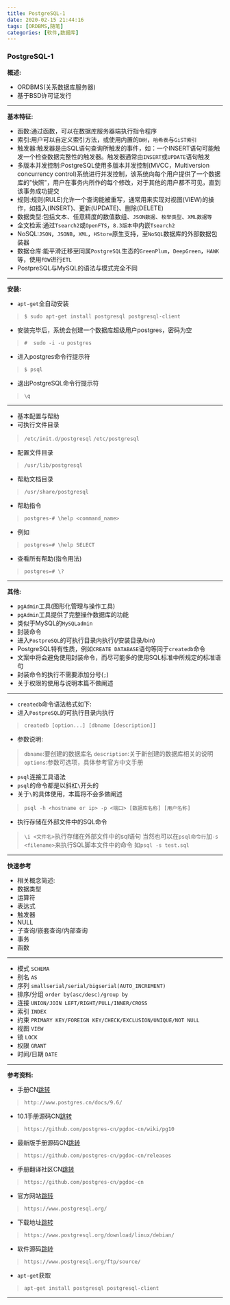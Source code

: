 ```yaml
---
title: PostgreSQL-1
date: 2020-02-15 21:44:16
tags: [ORDBMS,随笔]
categories: [软件,数据库]
---
```


### PostgreSQL-1

**概述:**
* ORDBMS(关系数据库服务器)
* 基于BSD许可证发行

---

**基本特征:**
* 函数:通过函数，可以在数据库服务器端执行指令程序
* 索引:用户可以自定义索引方法，或使用内置的`B树`，`哈希表`与`GiST索引`
* 触发器:触发器是由SQL语句查询所触发的事件，如：一个INSERT语句可能触发一个检查数据完整性的触发器。触发器通常由`INSERT`或`UPDATE`语句触发
* 多版本并发控制:PostgreSQL使用多版本并发控制(MVCC，Multiversion concurrency control)系统进行并发控制，该系统向每个用户提供了一个数据库的"快照"，用户在事务内所作的每个修改，对于其他的用户都不可见，直到该事务成功提交
* 规则:规则(RULE)允许一个查询能被重写，通常用来实现对视图(VIEW)的操作，如插入(INSERT)、更新(UPDATE)、删除(DELETE)
* 数据类型:包括文本、任意精度的数值数组、`JSON数据`、`枚举类型`、`XML数据等`
* 全文检索:通过`Tsearch2`或`OpenFTS`，`8.3版本`中内嵌`Tsearch2`
* NoSQL:`JSON`，`JSONB`，`XML`，`HStore`原生支持，至`NoSQL`数据库的外部数据包装器
* 数据仓库:能平滑迁移至同属`PostgreSQL`生态的`GreenPlum`，`DeepGreen`，`HAWK`等，使用`FDW`进行`ETL`
* PostpreSQL与MySQL的语法与模式完全不同

---

**安装:**

* `apt-get`全自动安装
> `$ sudo apt-get install postgresql postgresql-client`
* 安装完毕后，系统会创建一个数据库超级用户postgres，密码为空
> `#  sudo -i -u postgres`
* 进入postgres命令行提示符
> `$ psql`
* 退出PostgreSQL命令行提示符
> `\q`

---

* 基本配置与帮助
* 可执行文件目录
> `/etc/init.d/postgresql`
> `/etc/postgresql`
* 配置文件目录
> `/usr/lib/postgresql`
* 帮助文档目录
> `/usr/share/postgresql`
* 帮助指令
> `postgres-# \help <command_name>`
* 例如
> `postgres=# \help SELECT`
* 查看所有帮助(指令用法)
> `postgres=# \?`

---

**其他:**
* `pgAdmin`工具(图形化管理与操作工具)
* `pgAdmin`工具提供了完整操作数据库的功能
* 类似于MySQL的`MySQLadmin`
* 封装命令
* 进入`PostpreSQL`的可执行目录内执行(/安装目录/bin)
* PostgreSQL特有性质，例如`CREATE DATABASE`语句等同于`createdb`命令
* 文案中将会避免使用封装命令，而尽可能多的使用SQL标准中所规定的标准语句
* 封装命令的执行不需要添加分号(`;`)
* 关于权限的使用与说明本篇不做阐述


---

* `createdb`命令语法格式如下:
* 进入`PostpreSQL`的可执行目录内执行
> `createdb [option...] [dbname [description]]`
* 参数说明:
> `dbname`:要创建的数据库名
> `description`:关于新创建的数据库相关的说明
> `options`:参数可选项，具体参考官方中文手册

* `psql`连接工具语法
* `psql`的命令都是以斜杠`\`开头的
* 关于`\`的具体使用，本篇将不会多做阐述
> `psql -h <hostname or ip> -p <端口> [数据库名称] [用户名称]`
* 执行存储在外部文件中的SQL命令
> `\i <文件名>`执行存储在外部文件中的sql语句
> 当然也可以在`psql命令行`加`-s <filename>`来执行SQL脚本文件中的命令
> 如`psql -s test.sql`

---

**快速参考**

* 相关概念简述:
* 数据类型
* 运算符
* 表达式
* 触发器
* NULL
* 子查询/嵌套查询/内部查询
* 事务
* 函数

---

* 模式 `SCHEMA`
* 别名 `AS`
* 序列  `smallserial/serial/bigserial(AUTO_INCREMENT)`
* 排序/分组 `order by(asc/desc)/group by`
* 连接 `UNION/JOIN LEFT/RIGHT/PULL/INNER/CROSS`
* 索引 `INDEX`
* 约束 `PRIMARY KEY/FOREIGN KEY/CHECK/EXCLUSION/UNIQUE/NOT NULL`
* 视图 `VIEW`
* 锁 `LOCK`
* 权限 `GRANT`
* 时间/日期 `DATE`

---

**参考资料:**

* 手册CN[跳转](http://www.postgres.cn/docs/9.6/)
> `http://www.postgres.cn/docs/9.6/`

* 10.1手册源码CN[跳转](https://github.com/postgres-cn/pgdoc-cn/wiki/pg10)
> `https://github.com/postgres-cn/pgdoc-cn/wiki/pg10`

* 最新版手册源码CN[跳转](https://github.com/postgres-cn/pgdoc-cn/releases)
> `https://github.com/postgres-cn/pgdoc-cn/releases`

* 手册翻译社区CN[跳转](https://github.com/postgres-cn/pgdoc-cn)
> `https://github.com/postgres-cn/pgdoc-cn`

* 官方网站[跳转](https://www.postgresql.org/)
> `https://www.postgresql.org/`

* 下载地址[跳转](https://www.postgresql.org/download/linux/debian/)
> `https://www.postgresql.org/download/linux/debian/`

* 软件源码[跳转](https://www.postgresql.org/ftp/source/)
> `https://www.postgresql.org/ftp/source/`

* `apt-get`获取
> `apt-get install postgresql postgresql-client`

---
